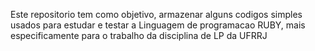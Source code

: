 Este repositorio tem como objetivo, armazenar alguns codigos simples usados para estudar e testar a Linguagem de programacao RUBY, mais especificamente para o trabalho da disciplina de LP da UFRRJ
